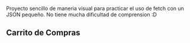 Proyecto sencillo de maneria visual para practicar el uso de fetch con un JSON pequeño. No tiene mucha dificultad de comprension :D
<h2><b>Carrito de Compras</b></h2>


